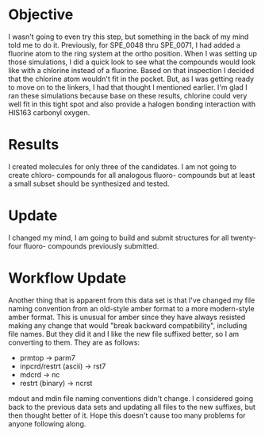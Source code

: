 # Objective

I wasn't going to even try this step, but something in the back of my mind told me to do it.
Previously, for SPE_0048 thru SPE_0071, I had added a fluorine atom to the ring system at
the ortho position. When I was setting up those simulations, I did a quick look to see what
the compounds would look like with a chlorine instead of a fluorine. Based on that inspection
I decided that the chlorine atom wouldn't fit in the pocket. But, as I was getting ready to
move on to the linkers, I had that thought I mentioned earlier. I'm glad I ran these
simulations because base on these results, chlorine could very well fit in this tight spot
and also provide a halogen bonding interaction with HIS163 carbonyl oxygen.

# Results

I created molecules for only three of the candidates. I am not going to create chloro-
compounds for all analogous fluoro- compounds but at least a small subset should be
synthesized and tested.

# Update

I changed my mind, I am going to build and submit structures for all twenty-four fluoro-
compounds previously submitted.

# Workflow Update

Another thing that is apparent from this data set is that I've changed my file naming
convention from an old-style amber format to a more modern-style amber format. This is
unusual for amber since they have always resisted making any change that would "break
backward compatibility", including file names. But they did it and I like the new file
suffixed better, so I am converting to them. They are as follows:

* prmtop -> parm7
* inpcrd/restrt (ascii) -> rst7
* mdcrd -> nc
* restrt (binary) -> ncrst

mdout and mdin file naming conventions didn't change. I considered going back to the previous
data sets and updating all files to the new suffixes, but then thought better of it. Hope
this doesn't cause too many problems for anyone following along.
